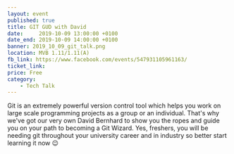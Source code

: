 ```yaml
---
layout: event
published: true
title: GIT GUD with David
date:     2019-10-09 13:00:00 +0100
date_end: 2019-10-09 14:00:00 +0100
banner: 2019_10_09_git_talk.png
location: MVB 1.11/1.11(A)
fb_link: https://www.facebook.com/events/547931105961163/
ticket_link:
price: Free
category:
    - Tech Talk
---
```


Git is an extremely powerful version control tool which helps you work on large scale programming projects as a group or an individual.
That's why we've got our very own David Bernhard to show you the ropes and guide you on your path to becoming a Git Wizard.
Yes, freshers, you will be needing git throughout your university career and in industry so better start learning it now 😉
